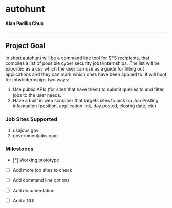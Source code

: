 # autohunt
#### Alan Padilla Chua
---
## Project Goal
In short autohunt will be a command line tool for SFS recipients, that compiles a list of possible cyber security jobs/internships. The list will be exported as a csv which the user can use as a guide for filling out applications and they can mark which ones have been applied to. It will hunt for jobs/internships two ways: 

1. Use public APIs (for sites that have them) to submit queries to and filter jobs to the user needs. 
2. Have a built in web scrapper that targets sites to pick up Job Posting information (position, application link, day posted, closing date, etc)

### Job Sites Supported 

1. usajobs.gov
2. governmentjobs.com

### Milestones

- [*] Working prototype
- [ ] Add more job sites to check
- [ ] Add command line options
- [ ] Add documentation
- [ ] Add a GUI



